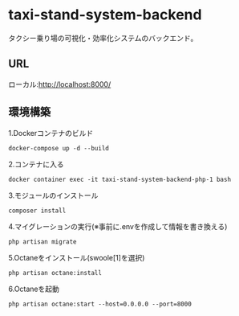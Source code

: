# taxi-stand-system-backend
タクシー乗り場の可視化・効率化システムのバックエンド。  
## URL  
ローカル:[http://localhost:8000/](http://localhost:8000/)
## 環境構築
1.Dockerコンテナのビルド
```
docker-compose up -d --build
```
2.コンテナに入る
```
docker container exec -it taxi-stand-system-backend-php-1 bash
```
3.モジュールのインストール
```
composer install
```
4.マイグレーションの実行(※事前に.envを作成して情報を書き換える)
```
php artisan migrate
```
5.Octaneをインストール(swoole[1]を選択)
```
php artisan octane:install
```
6.Octaneを起動
```
php artisan octane:start --host=0.0.0.0 --port=8000
```
